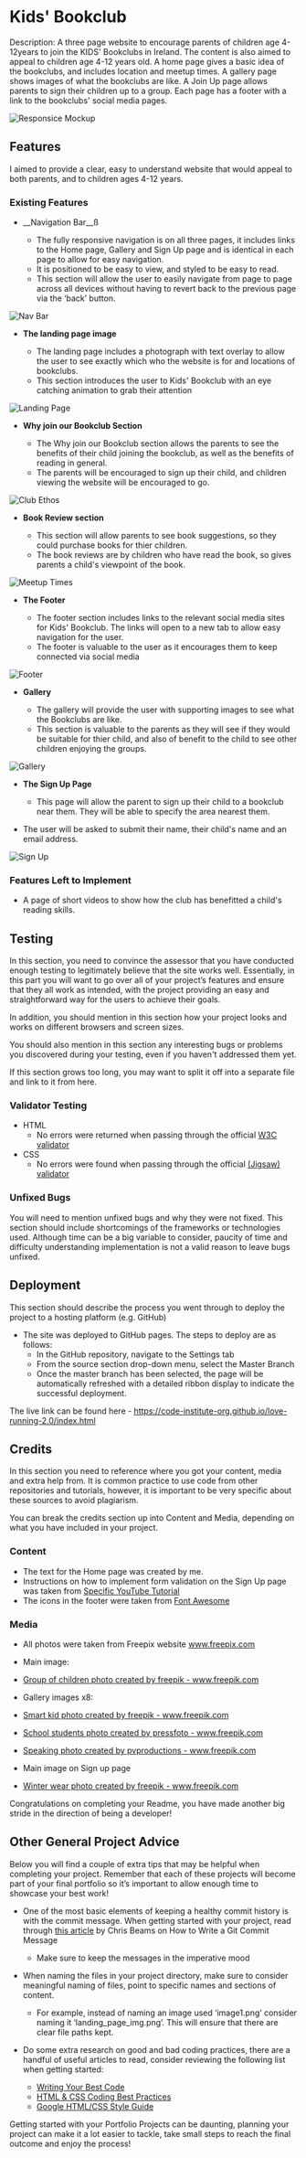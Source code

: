 
# Kids' Bookclub

Description: A three page website to encourage parents of children age 4-12years to join the KIDS' Bookclubs in Ireland. The content is also aimed to appeal to children age 4-12 years old. A home page gives a basic idea of the bookclubs, and includes location and meetup times. A gallery page shows images of what the bookclubs are like. A Join Up page allows parents to sign their children up to a group. Each page has a footer with a link to the bookclubs' social media pages. 

![Responsice Mockup](https://github.com/lucyrush/readme-template/blob/master/media/love_running_mockup.png)

## Features 

I aimed to provide a clear, easy to understand website that would appeal to both parents, and to children ages 4-12 years.

### Existing Features

- __Navigation Bar__ß

  - The fully responsive navigation is on all three pages, it includes links to the Home page, Gallery and Sign Up page and is identical in each page to allow for easy navigation.
  - It is positioned to be easy to view, and styled to be easy to read.
  - This section will allow the user to easily navigate from page to page across all devices without having to revert back to the previous page via the ‘back’ button. 

![Nav Bar](https://github.com/lucyrush/readme-template/blob/master/media/love_running_nav.png)

- __The landing page image__

  - The landing page includes a photograph with text overlay to allow the user to see exactly which who the website is for and locations of bookclubs. 
  - This section introduces the user to Kids' Bookclub with an eye catching animation to grab their attention

![Landing Page](https://github.com/lucyrush/readme-template/blob/master/media/love_running_landing.png)

- __Why join our Bookclub Section__

  - The Why join our Bookclub section allows the parents to see the benefits of their child joining the bookclub, as well as the benefits of reading in general. 
  - The parents will be encouraged to sign up their child, and children viewing the website will be encouraged to go.

![Club Ethos](https://github.com/lucyrush/readme-template/blob/master/media/love_running_ethos.png)

- __Book Review section__

  - This section will allow parents to see book suggestions, so they could purchase books for thier children.  
  - The book reviews are by children who have read the book, so gives parents a child's viewpoint of the book. 

![Meetup Times](https://github.com/lucyrush/readme-template/blob/master/media/love_running_times.png)

- __The Footer__ 

  - The footer section includes links to the relevant social media sites for Kids' Bookclub. The links will open to a new tab to allow easy navigation for the user. 
  - The footer is valuable to the user as it encourages them to keep connected via social media

![Footer](https://github.com/lucyrush/readme-template/blob/master/media/love_running_footer.png)

- __Gallery__

  - The gallery will provide the user with supporting images to see what the Bookclubs are like. 
  - This section is valuable to the parents as they will see if they would be suitable for thier child, and also of benefit to the child to see other children enjoying the groups. 

![Gallery](https://github.com/lucyrush/readme-template/blob/master/media/love_running_gallery.png)

- __The Sign Up Page__

  - This page will allow the parent to sign up their child to a bookclub near them. They will be able to specify the area nearest them. 
 - The user will be asked to submit their name, their child's name and an email address. 

![Sign Up](https://github.com/lucyrush/readme-template/blob/master/media/love_running_signup.png)


### Features Left to Implement

- A page of short videos to show how the club has benefitted a child's reading skills.

## Testing 

In this section, you need to convince the assessor that you have conducted enough testing to legitimately believe that the site works well. Essentially, in this part you will want to go over all of your project’s features and ensure that they all work as intended, with the project providing an easy and straightforward way for the users to achieve their goals.

In addition, you should mention in this section how your project looks and works on different browsers and screen sizes.

You should also mention in this section any interesting bugs or problems you discovered during your testing, even if you haven't addressed them yet.

If this section grows too long, you may want to split it off into a separate file and link to it from here.


### Validator Testing 

- HTML
  - No errors were returned when passing through the official [W3C validator](https://validator.w3.org/nu/?doc=https%3A%2F%2Fcode-institute-org.github.io%2Flove-running-2.0%2Findex.html)
- CSS
  - No errors were found when passing through the official [(Jigsaw) validator](https://jigsaw.w3.org/css-validator/validator?uri=https%3A%2F%2Fvalidator.w3.org%2Fnu%2F%3Fdoc%3Dhttps%253A%252F%252Fcode-institute-org.github.io%252Flove-running-2.0%252Findex.html&profile=css3svg&usermedium=all&warning=1&vextwarning=&lang=en#css)

### Unfixed Bugs

You will need to mention unfixed bugs and why they were not fixed. This section should include shortcomings of the frameworks or technologies used. Although time can be a big variable to consider, paucity of time and difficulty understanding implementation is not a valid reason to leave bugs unfixed. 

## Deployment

This section should describe the process you went through to deploy the project to a hosting platform (e.g. GitHub) 

- The site was deployed to GitHub pages. The steps to deploy are as follows: 
  - In the GitHub repository, navigate to the Settings tab 
  - From the source section drop-down menu, select the Master Branch
  - Once the master branch has been selected, the page will be automatically refreshed with a detailed ribbon display to indicate the successful deployment. 

The live link can be found here - https://code-institute-org.github.io/love-running-2.0/index.html 


## Credits 

In this section you need to reference where you got your content, media and extra help from. It is common practice to use code from other repositories and tutorials, however, it is important to be very specific about these sources to avoid plagiarism. 

You can break the credits section up into Content and Media, depending on what you have included in your project. 

### Content 

- The text for the Home page was created by me.
- Instructions on how to implement form validation on the Sign Up page was taken from [Specific YouTube Tutorial](https://www.youtube.com/)
- The icons in the footer were taken from [Font Awesome](https://fontawesome.com/)

### Media

- All photos were taken from Freepix website www.freepix.com
- Main image:
- <a href="https://www.freepik.com/photos/group-children">Group of children photo created by freepik - www.freepik.com</a>

- Gallery images x8:
- <a href='https://www.freepik.com/photos/smart-kid'>Smart kid photo created by freepik - www.freepik.com</a>
- <a href='https://www.freepik.com/photos/school-students'>School students photo created by pressfoto - www.freepik.com</a>
- <a href='https://www.freepik.com/photos/speaking'>Speaking photo created by pvproductions - www.freepik.com</a>

- Main image on Sign up page
- <a href='https://www.freepik.com/photos/winter-wear'>Winter wear photo created by freepik - www.freepik.com</a>


Congratulations on completing your Readme, you have made another big stride in the direction of being a developer! 

## Other General Project Advice

Below you will find a couple of extra tips that may be helpful when completing your project. Remember that each of these projects will become part of your final portfolio so it’s important to allow enough time to showcase your best work! 

- One of the most basic elements of keeping a healthy commit history is with the commit message. When getting started with your project, read through [this article](https://chris.beams.io/posts/git-commit/) by Chris Beams on How to Write  a Git Commit Message 
  - Make sure to keep the messages in the imperative mood 

- When naming the files in your project directory, make sure to consider meaningful naming of files, point to specific names and sections of content.
  - For example, instead of naming an image used ‘image1.png’ consider naming it ‘landing_page_img.png’. This will ensure that there are clear file paths kept. 

- Do some extra research on good and bad coding practices, there are a handful of useful articles to read, consider reviewing the following list when getting started:
  - [Writing Your Best Code](https://learn.shayhowe.com/html-css/writing-your-best-code/)
  - [HTML & CSS Coding Best Practices](https://medium.com/@inceptiondj.info/html-css-coding-best-practice-fadb9870a00f)
  - [Google HTML/CSS Style Guide](https://google.github.io/styleguide/htmlcssguide.html#General)

Getting started with your Portfolio Projects can be daunting, planning your project can make it a lot easier to tackle, take small steps to reach the final outcome and enjoy the process! 